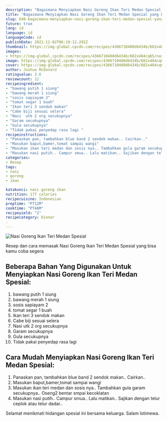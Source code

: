 ```yaml
---
description: "Bagaimana Menyiapkan Nasi Goreng Ikan Teri Medan Spesial yang Lezat"
title: "Bagaimana Menyiapkan Nasi Goreng Ikan Teri Medan Spesial yang Lezat"
slug: 649-bagaimana-menyiapkan-nasi-goreng-ikan-teri-medan-spesial-yang-lezat
future: true
lang: id
language: id
languageCode: id
publishDate: 2021-12-02T06:19:12.292Z 
thumbnail: https://img-global.cpcdn.com/recipes/4366710408d6434b/682x484cq65/nasi-goreng-ikan-teri-medan-spesial-foto-resep-utama.png
images:
- https://img-global.cpcdn.com/recipes/4366710408d6434b/682x484cq65/nasi-goreng-ikan-teri-medan-spesial-foto-resep-utama.png
image: https://img-global.cpcdn.com/recipes/4366710408d6434b/682x484cq65/nasi-goreng-ikan-teri-medan-spesial-foto-resep-utama.png
cover: https://img-global.cpcdn.com/recipes/4366710408d6434b/682x484cq65/nasi-goreng-ikan-teri-medan-spesial-foto-resep-utama.png
author: Joshua McDonald
ratingvalue: 3.6
reviewcount: 12
recipeingredient:
- "bawang putih 1 siung"
- "bawang merah 1 siung"
- "sosis sapiayam 2"
- "tomat segar 1 buah"
- "Ikan teri 3 sendok makan"
- "Cabe biji sesuai selera"
- "Nasi  utk 2 org secukupnya"
- "Garam secukupnya"
- "Gula secukupnya"
- "Tidak pakai penyedap rasa lagi "
recipeinstructions:
- "Panaskan pan, tambahkan blue band 2 sendok makan.. Cairkan.."
- "Masukan baput,bamer,tomat sampai wangi"
- "Masukan ikan teri medan dan sosis nya.. Tambahkan gula garam secukupnya.. Oseng2 bentar smpai kecoklatan"
- "Masukan nasi putih.. Campur smua.. Lalu matikan.. Sajikan dengan telur ceplok atau telur dadar.."
categories:
- Resep
tags:
- nasi
- goreng
- ikan

katakunci: nasi goreng ikan 
nutrition: 177 calories
recipecuisine: Indonesian
preptime: "PT12M"
cooktime: "PT46M"
recipeyield: "2"
recipecategory: Dinner
. 
---
```



![Nasi Goreng Ikan Teri Medan Spesial](https://img-global.cpcdn.com/recipes/4366710408d6434b/682x484cq65/nasi-goreng-ikan-teri-medan-spesial-foto-resep-utama.png)

Resep dan cara memasak  Nasi Goreng Ikan Teri Medan Spesial yang bisa kamu coba segera

<!--inarticleads1-->

## Beberapa Bahan Yang Digunakan Untuk Menyiapkan Nasi Goreng Ikan Teri Medan Spesial:

1. bawang putih 1 siung
1. bawang merah 1 siung
1. sosis sapiayam 2
1. tomat segar 1 buah
1. Ikan teri 3 sendok makan
1. Cabe biji sesuai selera
1. Nasi  utk 2 org secukupnya
1. Garam secukupnya
1. Gula secukupnya
1. Tidak pakai penyedap rasa lagi 



<!--inarticleads2-->

## Cara Mudah Menyiapkan Nasi Goreng Ikan Teri Medan Spesial:

1. Panaskan pan, tambahkan blue band 2 sendok makan.. Cairkan..
1. Masukan baput,bamer,tomat sampai wangi
1. Masukan ikan teri medan dan sosis nya.. Tambahkan gula garam secukupnya.. Oseng2 bentar smpai kecoklatan
1. Masukan nasi putih.. Campur smua.. Lalu matikan.. Sajikan dengan telur ceplok atau telur dadar..




Selamat menikmati hidangan spesial ini bersama keluarga. Salam Istimewa.
